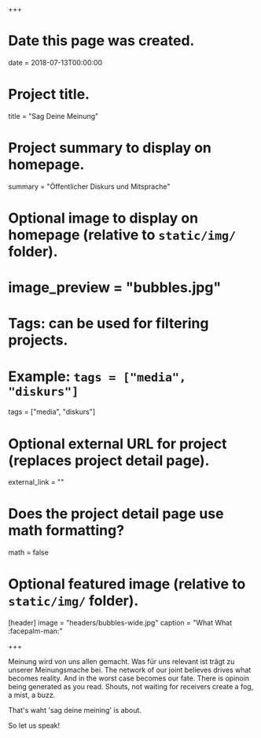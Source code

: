 +++
# Date this page was created.
date = 2018-07-13T00:00:00

# Project title.
title = "Sag Deine Meinung"

# Project summary to display on homepage.
summary = "Öffentlicher Diskurs und Mitsprache"

# Optional image to display on homepage (relative to `static/img/` folder).
# image_preview = "bubbles.jpg"

# Tags: can be used for filtering projects.
# Example: `tags = ["media", "diskurs"]`
tags = ["media", "diskurs"]

# Optional external URL for project (replaces project detail page).
external_link = ""

# Does the project detail page use math formatting?
math = false

# Optional featured image (relative to `static/img/` folder).
[header]
image = "headers/bubbles-wide.jpg"
caption = "What What :facepalm-man:"

+++

Meinung wird von uns allen gemacht. Was für uns relevant ist trägt zu unserer Meinungsmache bei.
The network of our joint believes drives what becomes reality. And in the worst case becomes our fate.
There is opinoin being generated as you read. Shouts, not waiting for receivers create a fog, a mist, a buzz.

That's waht 'sag deine meining' is about. 

So let us speak!